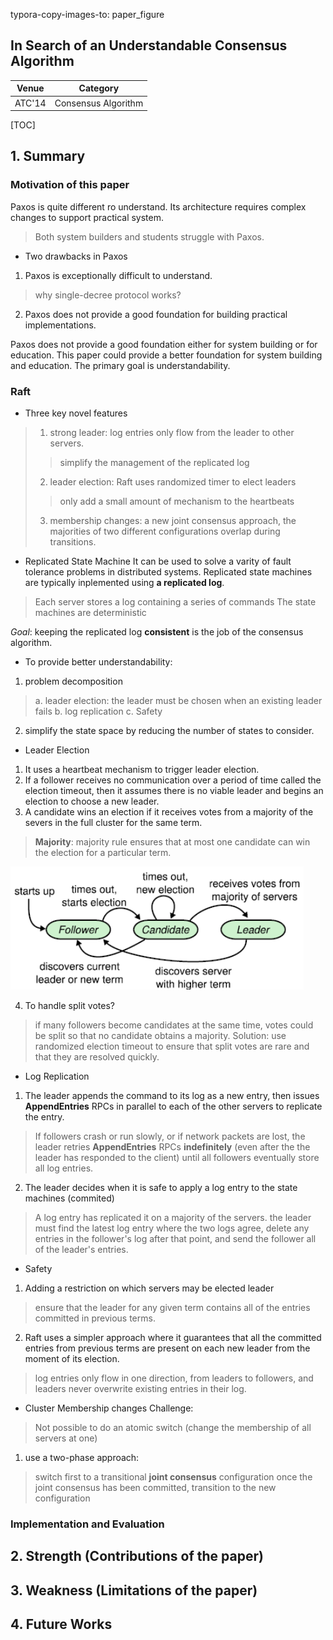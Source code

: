 typora-copy-images-to: paper_figure

In Search of an Understandable Consensus Algorithm
------------------------------------------
| Venue  |      Category       |
| :----: | :-----------------: |
| ATC'14 | Consensus Algorithm |
[TOC]

## 1. Summary
### Motivation of this paper
Paxos is quite different ro understand. Its architecture requires complex changes to support practical system.
> Both system builders and students struggle with Paxos.

- Two drawbacks in Paxos
1. Paxos is exceptionally difficult to understand.
> why single-decree protocol works?

2. Paxos does not provide a good foundation for building practical implementations.

Paxos does not provide a good foundation either for system building or for education. This paper could provide a better foundation for system building and education. The primary goal is understandability.

### Raft
- Three key novel features
>1. strong leader: log entries only flow from the leader to other servers.
>> simplify the management of the replicated log
>2. leader election: Raft uses randomized timer to elect leaders
>> only add a small amount of mechanism to the heartbeats 
>
>3. membership changes: a new joint consensus approach, the majorities of two different configurations overlap during transitions.

- Replicated State Machine
It can be used to solve a varity of fault tolerance problems in distributed systems. Replicated state machines are typically inplemented using **a replicated log**.
> Each server stores a log containing a series of commands
> The state machines are deterministic

*Goal*: keeping the replicated log **consistent** is the job of the consensus algorithm.

- To provide better understandability:
1. problem decomposition
>a. leader election: the leader must be chosen when an existing leader fails
>b. log replication
>c. Safety

2. simplify the state space by reducing the number of states to consider.


- Leader Election
1. It uses a heartbeat mechanism to trigger leader election.
2. If a follower receives no communication over a period of time called the election timeout, then it assumes there is no viable leader and begins an election to choose a new leader.
3. A candidate wins an election if it receives votes from a majority of the severs in the full cluster for the same term.
> **Majority**: majority rule ensures that at most one candidate can win the election for a particular term.

![1554865684235](paper_figure/1554865684235.png)

4. To handle split votes?
> if many followers become candidates at the same time, votes could be split so that no candidate obtains a majority.
> Solution: use randomized election timeout to ensure that split votes are rare and that they are resolved quickly.

- Log Replication
1. The leader appends the command to its log as a new entry, then issues **AppendEntries** RPCs in parallel to each of the other servers to replicate the entry.
> If followers crash or run slowly, or if network packets are lost, the leader retries **AppendEntries** RPCs **indefinitely** (even after the the leader has responded to the client) until all followers eventually store all log entries.

2. The leader decides when it is safe to apply a log entry to the state machines (commited)
> A log entry has replicated it on a majority of the servers.
> the leader must find the latest log entry where the two logs agree, delete any entries in the follower's log after that point, and send the follower all of the leader's entries.

- Safety
1. Adding a restriction on which servers may be elected leader
> ensure that the leader for any given term contains all of the entries committed in previous terms.

2. Raft uses a simpler approach where it guarantees that all the committed entries from previous terms are present on each new leader from the moment of its election.
> log entries only flow in one direction, from leaders to followers, and leaders never overwrite existing entries in their log.

- Cluster Membership changes
Challenge:
> Not possible to do an atomic switch (change the membership of all servers at one)

1. use a two-phase approach:
> switch first to a transitional **joint consensus** configuration
> once the joint consensus has been committed, transition to the new configuration

### Implementation and Evaluation


## 2. Strength (Contributions of the paper)

## 3. Weakness (Limitations of the paper)

## 4. Future Works
